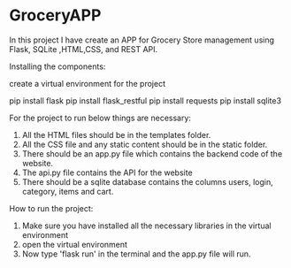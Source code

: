 # GroceryAPP
In this project I have create an APP for Grocery Store management using Flask, SQLite ,HTML,CSS, and REST API.

Installing the components:

create a virtual environment for the project

pip install flask
pip install flask_restful
pip install requests
pip install sqlite3

For the project to run below things are necessary:
1)  All the HTML files should be in the templates folder.
2)  All the CSS file and any static content should be in the static folder.
3)  There should be an app.py file which contains the backend code of the website.
4)  The api.py file contains the API for the website
5)  There should be a sqlite database contains the columns users, login, category, items and cart.

How to run the project:
1) Make sure you have installed all the necessary libraries in the virtual environment
2) open the virtual environment
3) Now type 'flask run' in the terminal and the app.py file will run.
